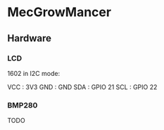 # MecGrowMancer

## Hardware

### LCD

1602 in I2C mode:

VCC	: 3V3
GND : GND
SDA : GPIO 21
SCL : GPIO 22

### BMP280
TODO